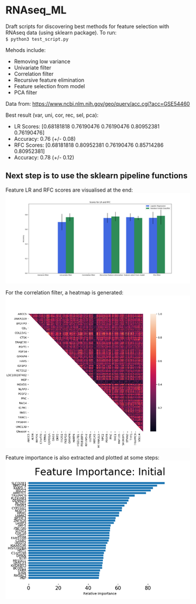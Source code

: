 # RNAseq_ML

Draft scripts for discovering best methods for feature selection with RNAseq data (using sklearn package). 
To run:  
`$ python3 test_script.py`

Mehods include:
* Removing low variance
* Univariate filter
* Correlation filter
* Recursive feature elimination
* Feature selection from model
* PCA filter


Data from:
https://www.ncbi.nlm.nih.gov/geo/query/acc.cgi?acc=GSE54460

Best result (var, uni, cor, rec, sel, pca): 
* LR  Scores:     [0.68181818 0.76190476 0.76190476 0.80952381 0.76190476] 
* Accuracy:       0.76 (+/- 0.08) 
* RFC Scores:     [0.68181818 0.80952381 0.76190476 0.85714286 0.80952381] 
* Accuracy:       0.78 (+/- 0.12) 


## Next step is to use the sklearn pipeline functions




Feature LR and RFC scores are visualised at the end:
![cross validation scores](/figs/cross_val_graph.png)

For the correlation filter, a heatmap is generated:
![heatplot](/figs/correlation_matrix_example.png)

Feature importance is also extracted and plotted at some steps:
![relative feature importance](/figs/feature_importance_example.png)

